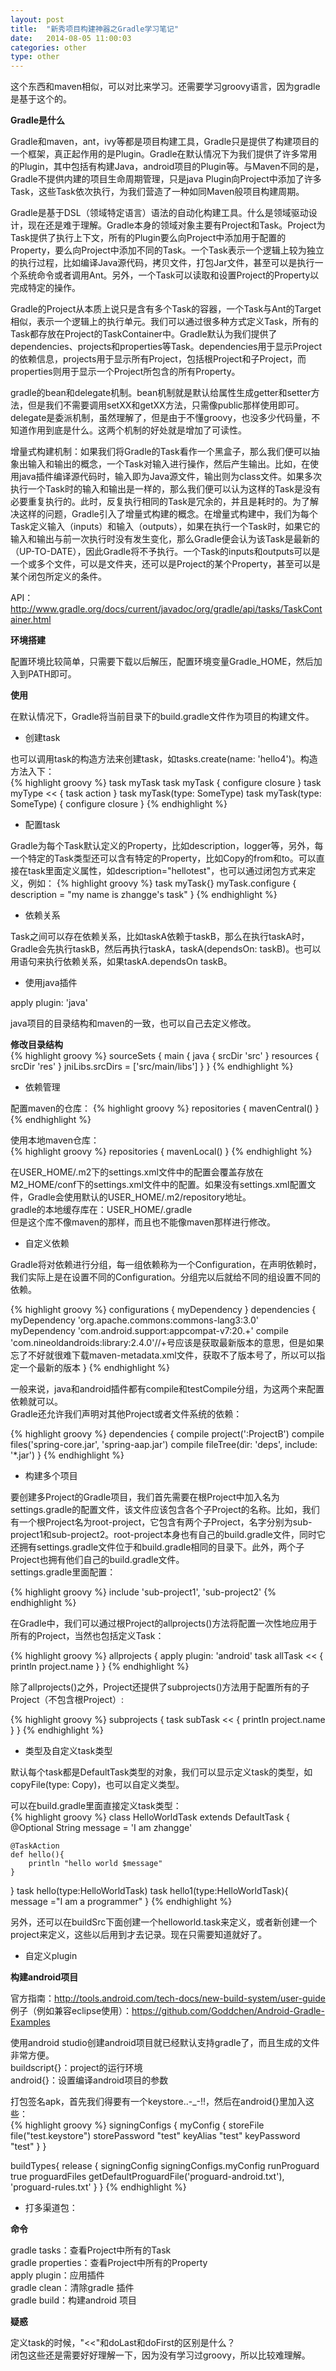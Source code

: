 ```yaml
---
layout: post
title:  "新秀项目构建神器之Gradle学习笔记"
date:   2014-08-05 11:00:03
categories: other
type: other
---
```


这个东西和maven相似，可以对比来学习。还需要学习groovy语言，因为gradle是基于这个的。

**Gradle是什么**

Gradle和maven，ant，ivy等都是项目构建工具，Gradle只是提供了构建项目的一个框架，真正起作用的是Plugin。Gradle在默认情况下为我们提供了许多常用的Plugin，其中包括有构建Java，android项目的Plugin等。与Maven不同的是，Gradle不提供内建的项目生命周期管理，只是java Plugin向Project中添加了许多Task，这些Task依次执行，为我们营造了一种如同Maven般项目构建周期。

Gradle是基于DSL（领域特定语言）语法的自动化构建工具。什么是领域驱动设计，现在还是难于理解。Gradle本身的领域对象主要有Project和Task。Project为Task提供了执行上下文，所有的Plugin要么向Project中添加用于配置的Property，要么向Project中添加不同的Task。一个Task表示一个逻辑上较为独立的执行过程，比如编译Java源代码，拷贝文件，打包Jar文件，甚至可以是执行一个系统命令或者调用Ant。另外，一个Task可以读取和设置Project的Property以完成特定的操作。

Gradle的Project从本质上说只是含有多个Task的容器，一个Task与Ant的Target相似，表示一个逻辑上的执行单元。我们可以通过很多种方式定义Task，所有的Task都存放在Project的TaskContainer中。Gradle默认为我们提供了dependencies、projects和properties等Task。dependencies用于显示Project的依赖信息，projects用于显示所有Project，包括根Project和子Project，而properties则用于显示一个Project所包含的所有Property。

gradle的bean和delegate机制。bean机制就是默认给属性生成getter和setter方法，但是我们不需要调用setXX和getXX方法，只需像public那样使用即可。delegate是委派机制，虽然理解了，但是由于不懂groovy，也没多少代码量，不知道作用到底是什么。这两个机制的好处就是增加了可读性。

增量式构建机制：如果我们将Gradle的Task看作一个黑盒子，那么我们便可以抽象出输入和输出的概念，一个Task对输入进行操作，然后产生输出。比如，在使用java插件编译源代码时，输入即为Java源文件，输出则为class文件。如果多次执行一个Task时的输入和输出是一样的，那么我们便可以认为这样的Task是没有必要重复执行的。此时，反复执行相同的Task是冗余的，并且是耗时的。为了解决这样的问题，Gradle引入了增量式构建的概念。在增量式构建中，我们为每个Task定义输入（inputs）和输入（outputs），如果在执行一个Task时，如果它的输入和输出与前一次执行时没有发生变化，那么Gradle便会认为该Task是最新的（UP-TO-DATE），因此Gradle将不予执行。一个Task的inputs和outputs可以是一个或多个文件，可以是文件夹，还可以是Project的某个Property，甚至可以是某个闭包所定义的条件。

API：http://www.gradle.org/docs/current/javadoc/org/gradle/api/tasks/TaskContainer.html

**环境搭建**

配置环境比较简单，只需要下载以后解压，配置环境变量Gradle_HOME，然后加入到PATH即可。

**使用**

在默认情况下，Gradle将当前目录下的build.gradle文件作为项目的构建文件。

* 创建task

也可以调用task的构造方法来创建task，如tasks.create(name: 'hello4')。构造方法入下：  
{% highlight groovy %}
task myTask
task myTask { configure closure }
task myType << { task action }
task myTask(type: SomeType)
task myTask(type: SomeType) { configure closure }
{% endhighlight %}

* 配置task

Gradle为每个Task默认定义的Property，比如description，logger等，另外，每一个特定的Task类型还可以含有特定的Property，比如Copy的from和to。可以直接在task里面定义属性，如description="hellotest"，也可以通过闭包方式来定义，例如：
{% highlight groovy %}
task myTask{}
myTask.configure {
   description = "my name is zhangge's task"
}
{% endhighlight %}

* 依赖关系

Task之间可以存在依赖关系，比如taskA依赖于taskB，那么在执行taskA时，Gradle会先执行taskB，然后再执行taskA，taskA(dependsOn: taskB)。也可以用语句来执行依赖关系，如果taskA.dependsOn taskB。

* 使用java插件

apply plugin: 'java'

java项目的目录结构和maven的一致，也可以自己去定义修改。

**修改目录结构**  
{% highlight groovy %}
sourceSets {
   main {
      java {
         srcDir 'src'
      }
      resources {
         srcDir 'res'
      }
	  jniLibs.srcDirs = ['src/main/libs']
   }
}
{% endhighlight %}

* 依赖管理

配置maven的仓库：
{% highlight groovy %}
repositories {
   mavenCentral()
}
{% endhighlight %}  

使用本地maven仓库：  
{% highlight groovy %}
repositories {
    mavenLocal()
}
{% endhighlight %}  

在USER_HOME/.m2下的settings.xml文件中的配置会覆盖存放在M2_HOME/conf下的settings.xml文件中的配置。如果没有settings.xml配置文件，Gradle会使用默认的USER_HOME/.m2/repository地址。  
gradle的本地缓存库在：USER_HOME/.gradle  
但是这个库不像maven的那样，而且也不能像maven那样进行修改。

* 自定义依赖

Gradle将对依赖进行分组，每一组依赖称为一个Configuration，在声明依赖时，我们实际上是在设置不同的Configuration。分组完以后就给不同的组设置不同的依赖。

{% highlight groovy %}
configurations {
   myDependency
}
dependencies {
   myDependency 'org.apache.commons:commons-lang3:3.0'
   myDependency 'com.android.support:appcompat-v7:20.+'
   compile 'com.nineoldandroids:library:2.4.0'//+号应该是获取最新版本的意思，但是如果忘了不好就很难下载maven-metadata.xml文件，获取不了版本号了，所以可以指定一个最新的版本
}
{% endhighlight %}  

一般来说，java和android插件都有compile和testCompile分组，为这两个来配置依赖就可以。  
Gradle还允许我们声明对其他Project或者文件系统的依赖：  

{% highlight groovy %}
dependencies {
   compile project(':ProjectB')
   compile files('spring-core.jar', 'spring-aap.jar')
   compile fileTree(dir: 'deps', include: '*.jar')
}
{% endhighlight %}  

* 构建多个项目

要创建多Project的Gradle项目，我们首先需要在根Project中加入名为settings.gradle的配置文件，该文件应该包含各个子Project的名称。比如，我们有一个根Project名为root-project，它包含有两个子Project，名字分别为sub-project1和sub-project2。root-project本身也有自己的build.gradle文件，同时它还拥有settings.gradle文件位于和build.gradle相同的目录下。此外，两个子Project也拥有他们自己的build.gradle文件。  
settings.gradle里面配置：  

{% highlight groovy %}
include 'sub-project1', 'sub-project2'
{% endhighlight %}

在Gradle中，我们可以通过根Project的allprojects()方法将配置一次性地应用于所有的Project，当然也包括定义Task：

{% highlight groovy %}
allprojects {
   apply plugin: 'android' 
   task allTask << {
      println project.name
   }
}
{% endhighlight %}

除了allprojects()之外，Project还提供了subprojects()方法用于配置所有的子Project（不包含根Project）:

{% highlight groovy %}
subprojects {
   task subTask << {
      println project.name
   }
}
{% endhighlight %}

* 类型及自定义task类型

默认每个task都是DefaultTask类型的对象，我们可以显示定义task的类型，如copyFile(type: Copy)，也可以自定义类型。

可以在build.gradle里面直接定义task类型：  
{% highlight groovy %}
class HelloWorldTask extends DefaultTask {
    @Optional
    String message = 'I am zhangge'

    @TaskAction
    def hello(){
        println "hello world $message"
    }
}
task hello(type:HelloWorldTask)
task hello1(type:HelloWorldTask){
   message ="I am a programmer"
}
{% endhighlight %}

另外，还可以在buildSrc下面创建一个helloworld.task来定义，或者新创建一个project来定义，这些以后用到才去记录。现在只需要知道就好了。

* 自定义plugin


**构建android项目**  

官方指南：http://tools.android.com/tech-docs/new-build-system/user-guide  
例子（例如兼容eclipse使用）：https://github.com/Goddchen/Android-Gradle-Examples

使用android studio创建android项目就已经默认支持gradle了，而且生成的文件非常方便。  
buildscript{}：project的运行环境  
android{}：设置编译android项目的参数

打包签名apk，首先我们得要有一个keystore..-_-!!，然后在android{}里加入这些：  
{% highlight groovy %}
signingConfigs {
    myConfig {
        storeFile file("test.keystore")
        storePassword "test"
        keyAlias "test"
        keyPassword "test"
    }
}
    
buildTypes{
    release {
        signingConfig  signingConfigs.myConfig
        runProguard true
        proguardFiles getDefaultProguardFile('proguard-android.txt'), 'proguard-rules.txt'
    } 
}
{% endhighlight %}

* 打多渠道包：  


**命令**

gradle tasks：查看Project中所有的Task  
gradle properties：查看Project中所有的Property  
apply plugin：应用插件  
gradle clean：清除gradle 插件  
gradle build：构建android 项目

**疑惑**  

定义task的时候，"<<"和doLast和doFirst的区别是什么？    
闭包这些还是需要好好理解一下，因为没有学习过groovy，所以比较难理解。